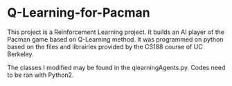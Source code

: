 # Q-Learning-for-Pacman

This project is a Reinforcement Learning project. It builds an AI player of the Pacman game based on Q-Learning method. It was programmed on python based on the files and librairies provided by the CS188 course of UC Berkeley. 

The classes I modified may be found in the qlearningAgents.py. Codes need to be ran with Python2. 
